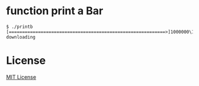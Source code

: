 # function print a Bar
```
$ ./printb
[===========================================================>]1000000\1000000 downloading
```
# License
[MIT License](https://opensource.org/licenses/MIT)